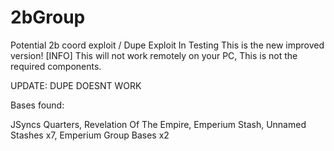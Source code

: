 # 2bGroup
Potential 2b coord exploit / Dupe Exploit In Testing
This is the new improved version! 
[INFO] This will not work remotely on your PC, This is not the required components.

UPDATE: DUPE DOESNT WORK

Bases found:

JSyncs Quarters,
Revelation Of The Empire,
Emperium Stash,
Unnamed Stashes x7,
Emperium Group Bases x2
